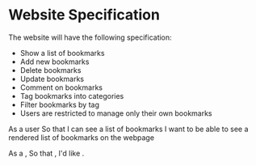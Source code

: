 # Website Specification

The website will have the following specification:

- Show a list of bookmarks
- Add new bookmarks
- Delete bookmarks
- Update bookmarks
- Comment on bookmarks
- Tag bookmarks into categories
- Filter bookmarks by tag
- Users are restricted to manage only their own bookmarks

As a user
So that I can see a list of bookmarks
I want to be able to see a rendered list of bookmarks on the webpage

As a <Stakeholder>,
So that <Motivation>,
I'd like <Task>.
